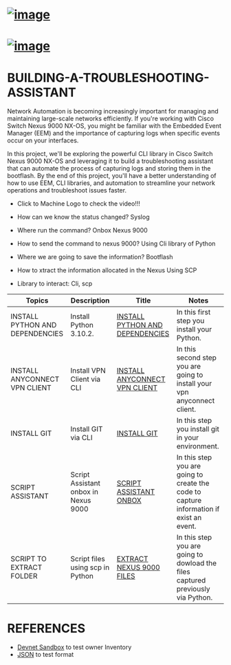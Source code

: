 
# [![image](https://user-images.githubusercontent.com/38144008/222942190-0b3464ca-a7e4-4ade-9a69-a6c674808467.png)](https://www.youtube.com/watch?v=OMyOkqTOWWc)

# [![image](https://user-images.githubusercontent.com/38144008/225514767-010fa633-9c2e-410a-9734-4fce1372d125.png)](https://youtu.be/7oDCBUMqTSY)

# BUILDING-A-TROUBLESHOOTING-ASSISTANT

Network Automation is becoming increasingly important for managing and maintaining large-scale networks efficiently. If you're working with Cisco Switch Nexus 9000 NX-OS, you might be familiar with the Embedded Event Manager (EEM) and the importance of capturing logs when specific events occur on your interfaces.

In this project, we'll be exploring the powerful CLI library in Cisco Switch Nexus 9000 NX-OS and leveraging it to build a troubleshooting assistant that can automate the process of capturing logs and storing them in the bootflash. By the end of this project, you'll have a better understanding of how to use EEM, CLI libraries, and automation to streamline your network operations and troubleshoot issues faster. 

+ Click to Machine Logo to check the video!!! 

+ How can we know the status changed?
  Syslog
+ Where run the command?
  Onbox Nexus 9000
+ How to send the command to nexus 9000?
  Using Cli library of Python
+ Where we are going to save the information?
  Bootflash
+ How to xtract the information allocated in the Nexus
  Using SCP


* Library to interact: Cli, scp

|Topics|Description|Title|Notes|
|---|---|---|---|
| INSTALL PYTHON AND DEPENDENCIES | Install Python 3.10.2.  | [INSTALL PYTHON AND DEPENDENCIES](https://github.com/ERICK-ZABALA/BUILDING-A-TROUBLESHOOTING-ASSISTANT/blob/main/Readme/INSTALL_PYTHON_AND_DEPENDENCIES.md) | In this first step you install your Python. |
| INSTALL ANYCONNECT VPN CLIENT | Install VPN Client via CLI  | [INSTALL ANYCONNECT VPN CLIENT](https://github.com/ERICK-ZABALA/BUILDING-A-TROUBLESHOOTING-ASSISTANT/blob/main/Readme/INSTALL%20_VPN_CLIENT_ANYCONNECT.md) | In this second step you are going to install your vpn anyconnect client. |
| INSTALL GIT | Install GIT via CLI | [INSTALL GIT](https://github.com/ERICK-ZABALA/BUILDING-A-TROUBLESHOOTING-ASSISTANT/blob/main/Readme/INSTALL_GIT.md) | In this step you install git in your environment. |
| SCRIPT ASSISTANT | Script Assistant onbox in Nexus 9000 | [SCRIPT ASSISTANT ONBOX](https://github.com/ERICK-ZABALA/BUILDING-A-TROUBLESHOOTING-ASSISTANT/blob/main/Readme/SCRIPT_ASSISTANT.md) | In this step you are going to create the code to capture information if exist an event. |
| SCRIPT TO EXTRACT FOLDER | Script files using scp in Python | [EXTRACT NEXUS 9000 FILES](https://github.com/ERICK-ZABALA/BUILDING-A-TROUBLESHOOTING-ASSISTANT/blob/main/Readme/SCRIPT_SCP.md) | In this step you are going to dowload the files captured previously via Python. |

# REFERENCES

+ [Devnet Sandbox](https://devnetsandbox.cisco.com/RM/Diagram/Index/43964e62-a13c-4929-bde7-a2f68ad6b27c?diagramType=Topology) to test owner Inventory
+ [JSON](https://jsonlint.com/) to test format
